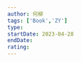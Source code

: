 ```yaml
---
author: 何柳
tags: ['Book','ZY']
type: 
startDate: 2023-04-28
endDate:
rating: 
---
```
































